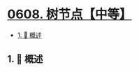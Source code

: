 # [0608. 树节点【中等】](https://github.com/tnotesjs/TNotes.leetcode/tree/main/notes/0608.%20%E6%A0%91%E8%8A%82%E7%82%B9%E3%80%90%E4%B8%AD%E7%AD%89%E3%80%91)

<!-- region:toc -->

- [1. 📝 概述](#1--概述)

<!-- endregion:toc -->

## 1. 📝 概述
